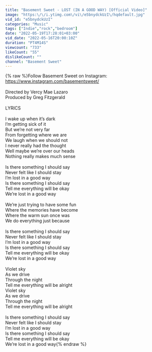 ```yaml
---
title: "Basement Sweet - LOST (IN A GOOD WAY) [Official Video]"
image: "https:\/\/i.ytimg.com\/vi\/e5bnydckUzI\/hqdefault.jpg"
vid_id: "e5bnydckUzI"
categories: "Music"
tags: ["Indie","rock","bedroom"]
date: "2022-05-19T17:28:01+03:00"
vid_date: "2022-05-16T20:00:10Z"
duration: "PT4M14S"
viewcount: "733"
likeCount: "55"
dislikeCount: ""
channel: "Basement Sweet"
---
```

{% raw %}Follow Basement Sweet on Instagram: <a rel="nofollow" target="blank" href="https://www.instagram.com/basementsweet/">https://www.instagram.com/basementsweet/</a><br /><br />Directed by Vercy Mae Lazaro<br />Produced by Greg Fitzgerald<br /><br />LYRICS<br /><br />I wake up when it’s dark<br />I’m getting sick of it<br />But we’re not very far<br />From forgetting where we are<br />We laugh when we should not<br />I never really had the thought<br />Well maybe we’re over our heads<br />Nothing really makes much sense <br /><br />Is there something I should say<br />Never felt like I should stay<br />I’m lost in a good way<br />Is there something I should say<br />Tell me everything will be okay<br />We’re lost in a good way<br /><br />We’re just trying to have some fun<br />Where the memories have become<br />Where the warm sun once was<br />We do everything just because<br /><br />Is there something I should say<br />Never felt like I should stay<br />I’m lost in a good way<br />Is there something I should say<br />Tell me everything will be okay<br />We’re lost in a good way<br /><br />Violet sky<br />As we drive<br />Through the night<br />Tell me everything will be alright<br />Violet sky<br />As we drive<br />Through the night<br />Tell me everything will be alright<br /><br />Is there something I should say<br />Never felt like I should stay<br />I’m lost in a good way<br />Is there something I should say<br />Tell me everything will be okay<br />We’re lost in a good way{% endraw %}
